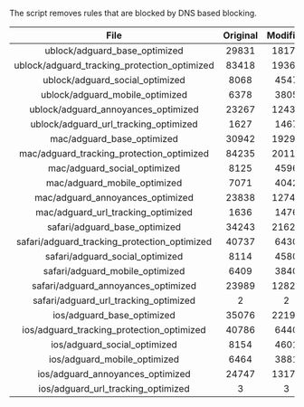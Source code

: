 The script removes rules that are blocked by DNS based blocking.


| File | Original | Modified |
|:----:|:-----:|:-----:|
| ublock/adguard_base_optimized | 29831 | 18175 |
| ublock/adguard_tracking_protection_optimized | 83418 | 19368 |
| ublock/adguard_social_optimized | 8068 | 4547 |
| ublock/adguard_mobile_optimized | 6378 | 3805 |
| ublock/adguard_annoyances_optimized | 23267 | 12430 |
| ublock/adguard_url_tracking_optimized | 1627 | 1467 |
| mac/adguard_base_optimized | 30942 | 19293 |
| mac/adguard_tracking_protection_optimized | 84235 | 20115 |
| mac/adguard_social_optimized | 8125 | 4596 |
| mac/adguard_mobile_optimized | 7071 | 4042 |
| mac/adguard_annoyances_optimized | 23838 | 12748 |
| mac/adguard_url_tracking_optimized | 1636 | 1476 |
| safari/adguard_base_optimized | 34243 | 21622 |
| safari/adguard_tracking_protection_optimized | 40737 | 6430 |
| safari/adguard_social_optimized | 8114 | 4580 |
| safari/adguard_mobile_optimized | 6409 | 3840 |
| safari/adguard_annoyances_optimized | 23989 | 12823 |
| safari/adguard_url_tracking_optimized | 2 | 2 |
| ios/adguard_base_optimized | 35076 | 22197 |
| ios/adguard_tracking_protection_optimized | 40786 | 6440 |
| ios/adguard_social_optimized | 8154 | 4601 |
| ios/adguard_mobile_optimized | 6464 | 3881 |
| ios/adguard_annoyances_optimized | 24747 | 13178 |
| ios/adguard_url_tracking_optimized | 3 | 3 |